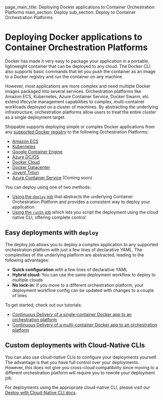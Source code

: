page_main_title: Deploying Docker applications to Container Orchestration Platforms
main_section: Deploy
sub_section: Deploy to Container Orchestration Platforms

# Deploying Docker applications to Container Orchestration Platforms

Docker has made it very easy to package your application in a portable, lightweight container that can be deployed to any cloud. The Docker CLI also supports basic commands that let you push the container as an image to a Docker registry and run the container on any machine.

However, most applications are more complex and need multiple Docker images packaged into several services. Orchestration platforms like Amazon ECS, Kubernetes, Azure Container Service, Docker Swarm, etc extend lifecycle management capabilities to complex, multi-container workloads deployed on a cluster of machines. By abstracting the underlying infrastructure, orchestration platforms allow users to treat the entire cluster as a single deployment target.  

Shippable supports deploying simple or complex Docker applications from any [supported Docker registry](/platform/integration/overview/#supported-docker-registry-integrations) to the following Orchestration Platforms:

- [Amazon ECS](https://aws.amazon.com/ecs/)
- [Kubernetes](https://kubernetes.io/)
- [Google Container Engine](https://cloud.google.com/container-engine/)
- [Azure DC/OS](https://docs.microsoft.com/en-us/azure/container-service/dcos-swarm/container-service-mesos-marathon-ui)
- [Docker Cloud](https://cloud.docker.com/)
- [Docker Datacenter](https://www.docker.com/enterprise-edition)
- [Joyent Triton](https://www.joyent.com/triton/compute)
- [Azure Container Service](https://azure.microsoft.com/en-us/services/container-service/) (Coming soon)

You can deploy using one of two methods:

* [Using the `deploy` job](#easy-deploy) that abstracts the underlying Container Orchestration Platform and provides a consistent way to deploy your application
* [Using the `runSh` job](#custom-deploy) which lets you script the deployment using the cloud native CLI, offering complete control

<a name="easy-deploy"></a>
## Easy deployments with `deploy`

The deploy job allows you to deploy a complex application to any supported orchestration platform with just a few lines of declarative YAML. The complexities of the underlying platform are abstracted, leading to the following advantages:

* **Quick configuration** with a few lines of declarative YAML
* **Hybrid cloud:** You can use the same deployment workflow to deploy to multiple clouds
* **No lock-in:** If you move to a different orchestration platform, your deployment workflow config can be updated with changes to a couple of lines

To get started, check out our tutorials:

- [Continuous Delivery of a single-container Docker app to an orchestration platform](/deploy/cd_of_single_container_applications_to_orchestration_platforms)
- [Continuous Delivery of a multi-container Docker app to an orchestration platform](/deploy/cd_of_multi_container_applications_to_orchestration_platforms)

<a name="custom-deploy"></a>
## Custom deployments with Cloud-Native CLIs

You can also use cloud-native CLIs to configure your deployments yourself. The advantage is that you have full control over your deployments. However, this does not give you cross-cloud compatibility since moving to a different orchestration platform will require you to rewrite your deployment job.

For deployments using the appropriate cloud-native CLI, please visit our [Deploy with Cloud-Native CLI docs](/deploy/overview_cloud_native/).
